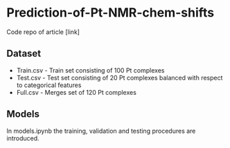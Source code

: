 # Prediction-of-Pt-NMR-chem-shifts
Code repo of article [link]
## Dataset
- Train.csv - Train set consisting of 100 Pt complexes
- Test.csv - Test set consisting of 20 Pt complexes balanced with respect to categorical features
- Full.csv - Merges set of 120 Pt complexes
## Models
In models.ipynb the training, validation and testing procedures are introduced.
